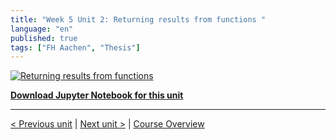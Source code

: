 ```yaml
---
title: "Week 5 Unit 2: Returning results from functions "
language: "en"
published: true
tags: ["FH Aachen", "Thesis"]
---
```


[![Returning results from functions](https://img.youtube.com/vi/eDwuzfLJQzk/hqdefault.jpg)](https://youtu.be/eDwuzfLJQzk)

[**Download Jupyter Notebook for this unit**](files/Week_5_Unit_2_returnresults_notebook.ipynb)

---

[< Previous unit](/teaching/python-mooc/week5_unit2_selftest) | [Next unit >](/teaching/python-mooc/week5_unit1_selftest) |
[Course Overview](/teaching/python-mooc)
